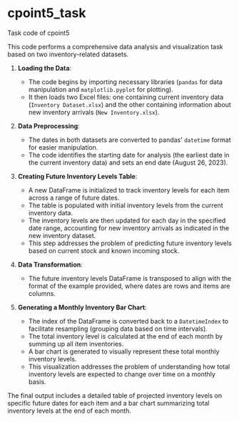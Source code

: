 # cpoint5_task
Task code of cpoint5

This code performs a comprehensive data analysis and visualization task based on two inventory-related datasets.

1. **Loading the Data**:
   - The code begins by importing necessary libraries (`pandas` for data manipulation and `matplotlib.pyplot` for plotting).
   - It then loads two Excel files: one containing current inventory data (`Inventory Dataset.xlsx`) and the other containing information about new inventory arrivals (`New Inventory.xlsx`).

2. **Data Preprocessing**:
   - The dates in both datasets are converted to pandas' `datetime` format for easier manipulation.
   - The code identifies the starting date for analysis (the earliest date in the current inventory data) and sets an end date (August 26, 2023).

3. **Creating Future Inventory Levels Table**:
   - A new DataFrame is initialized to track inventory levels for each item across a range of future dates.
   - The table is populated with initial inventory levels from the current inventory data.
   - The inventory levels are then updated for each day in the specified date range, accounting for new inventory arrivals as indicated in the new inventory dataset.
   - This step addresses the problem of predicting future inventory levels based on current stock and known incoming stock.

4. **Data Transformation**:
   - The future inventory levels DataFrame is transposed to align with the format of the example provided, where dates are rows and items are columns.

5. **Generating a Monthly Inventory Bar Chart**:
   - The index of the DataFrame is converted back to a `DatetimeIndex` to facilitate resampling (grouping data based on time intervals).
   - The total inventory level is calculated at the end of each month by summing up all item inventories.
   - A bar chart is generated to visually represent these total monthly inventory levels.
   - This visualization addresses the problem of understanding how total inventory levels are expected to change over time on a monthly basis.

The final output includes a detailed table of projected inventory levels on specific future dates for each item and a bar chart summarizing total inventory levels at the end of each month.
